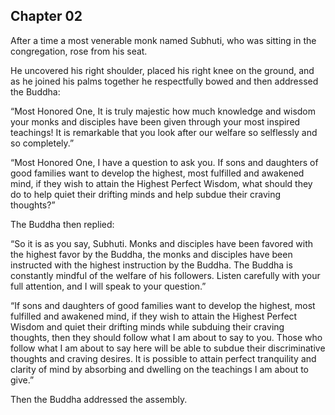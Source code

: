 ## Chapter 02
After a time a most venerable monk named Subhuti, who was sitting in the congregation, rose from his seat.

He uncovered his right shoulder, placed his right knee on the ground, and as he joined his palms together he respectfully bowed and then addressed the Buddha:

“Most Honored One, It is truly majestic how much knowledge and wisdom your monks and disciples have been given through your most inspired teachings! It is remarkable that you look after our welfare so selflessly and so completely.”

“Most Honored One, I have a question to ask you. If sons and daughters of good families want to develop the highest, most fulfilled and awakened mind, if they wish to attain the Highest Perfect Wisdom, what should they do to help quiet their drifting minds and help subdue their craving thoughts?”

The Buddha then replied:

“So it is as you say, Subhuti. Monks and disciples have been favored with the highest favor by the Buddha, the monks and disciples have been instructed with the highest instruction by the Buddha. The Buddha is constantly mindful of the welfare of his followers. Listen carefully with your full attention, and I will speak to your question.”

“If sons and daughters of good families want to develop the highest, most fulfilled and awakened mind, if they wish to attain the Highest Perfect Wisdom and quiet their drifting minds while subduing their craving thoughts, then they should follow what I am about to say to you. Those who follow what I am about to say here will be able to subdue their discriminative thoughts and craving desires. It is possible to attain perfect tranquility and clarity of mind by absorbing and dwelling on the teachings I am about to give.”

Then the Buddha addressed the assembly.